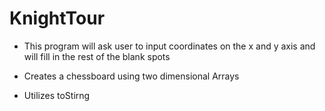 # KnightTour

* This program will ask user to input coordinates on the x and y axis
  and will fill in the rest of the blank spots

- Creates a chessboard using two dimensional Arrays

- Utilizes toStirng
